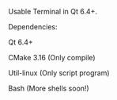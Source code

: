 Usable Terminal in Qt 6.4+.

Dependencies:

Qt 6.4+

CMake 3.16 (Only compile)

Util-linux (Only script program)

Bash (More shells soon!)

